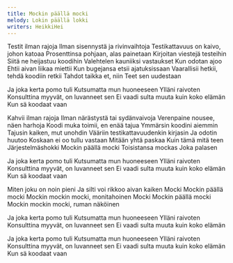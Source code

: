 ```yaml
---
title: Mockin päällä mocki
melody: Lokin päällä lokki
writers: HeikkiHei
---
```


Testit ilman rajoja
Ilman sisennystä ja rivinvaihtoja
Testikattavuus on kaivo, johon katoaa
Prosenttinsa pohjaan, alas painetaan
Kirjoitan viestejä testeihin
Siitä ne heijastuu koodihin
Valehtelen kauniiksi vastaukset
Kun odotan ajoo
Ehtii aivan liikaa miettii
Kun bugejansa etsii ajatuksissaan
Vaarallisii hetkii, tehdä koodiin retkii
Tahdot taikka et, niin
Teet sen uudestaan

Ja joka kerta pomo tuli
Kutsumatta mun huoneeseen
Ylläni raivoten
Konsulttina myyvät, on luvanneet sen
Ei vaadi sulta muuta kuin koko elämän
Kun sä koodaat vaan

Kahvii ilman rajoja
Ilman närästystä tai sydänvaivoja
Verenpaine nousee, näen harhoja
Koodi muka toimii, en enää tajua
Ymmärsin koodini aiemmin
Tajusin kaiken, mut unohdin
Vääriin testikattavuudenkin kirjasin
Ja odotin huutoo
Koskaan ei oo tullu vastaan
Mitään yhtä paskaa
Kuin tämä mitä teen
Järjestelmäshokki
Mockin päällä mocki
Toisistansa mockas
Joka palasen

Ja joka kerta pomo tuli
Kutsumatta mun huoneeseen
Ylläni raivoten
Konsulttina myyvät, on luvanneet sen
Ei vaadi sulta muuta kuin koko elämän
Kun sä koodaat vaan

Miten joku on noin pieni
Ja silti voi rikkoo aivan kaiken
Mocki
Mockin päällä mocki
Mockin mockin mocki, monitahoinen
Mocki
Mockin päällä mocki
Mockin mockin mocki, ruman näköinen

Ja joka kerta pomo tuli
Kutsumatta mun huoneeseen
Ylläni raivoten
Konsulttina myyvät, on luvanneet sen
Ei vaadi sulta muuta kuin koko elämän

Ja joka kerta pomo tuli
Kutsumatta mun huoneeseen
Ylläni raivoten
Konsulttina myyvät, on luvanneet sen
Ei vaadi sulta muuta kuin koko elämän
Kun sä koodaat vaan
